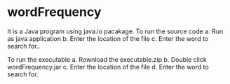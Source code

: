 # wordFrequency
It is a Java program using java.io pacakage. 
To run the source code
  a. Run as java application
  b. Enter the location of the file
  c. Enter the word to search for..
  
 To run the executable
    a. Rownload the executable.zip
    b. Double click wordFrequency.jar
    c. Enter the location of the file
    d. Enter the word to search for.
 
